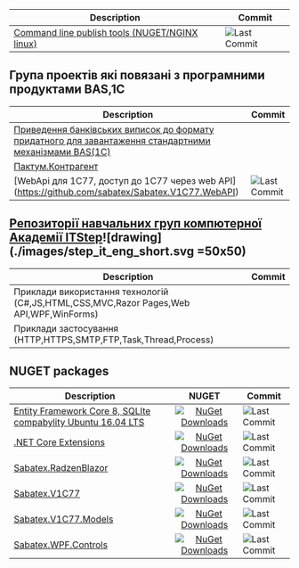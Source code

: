 | Description | Commit |
| ----------- | ------ |
| [Command line publish tools (NUGET/NGINX linux)](https://github.com/sabatex/Sabatex.Tools) | ![Last Commit](https://img.shields.io/github/last-commit/sabatex/Sabatex.Tools?logo=github&style=for-the-badge)|

## Група проектів які повязані з програмними продуктами BAS,1C

| Description | Commit |
| ----------- | ------ |
| [Приведення банківських виписок до формату придатного для завантаження стандартними механізмами BAS(1C)](https://sabatex.github.io/BankServiceFor1C8) ||
| [Пактум.Контрагент](https://github.com/sabatex/Pactum) ||
| [WebApi для 1С77, доступ до 1С77 через web API] (https://github.com/sabatex/Sabatex.V1C77.WebAPI) | ![Last Commit](https://img.shields.io/github/last-commit/sabatex/Sabatex.V1C77.WebAPI?logo=github&style=for-the-badge) |

## [Репозиторії навчальних груп компютерної Академії ITStep](https://github.com/itstep-sabatex)![drawing](./images/step_it_eng_short.svg =50x50)

| Description | Commit |
| ----------- | ------ |
| Приклади використання технологій (C#,JS,HTML,CSS,MVC,Razor Pages,Web API,WPF,WinForms)| |
| Приклади застосування (HTTP,HTTPS,SMTP,FTP,Task,Thread,Process) | |

## NUGET packages

| Description | NUGET | Commit |
| ------------- | :-------------: | ------------ |
| [Entity Framework Core 8, SQLIte compabylity Ubuntu 16.04 LTS](https://github.com/sabatex/Sabatex.Sqlite.Ubuntu16_04LTS) | [![NuGet Downloads](https://img.shields.io/nuget/dt/Sabatex.Sqlite.Ubuntu16_04LTS?color=%232694F9&label=nuget%20downloads&logo=nuget&style=for-the-badge)](https://www.nuget.org/packages/Sabatex.Sqlite.Ubuntu16_04LTS) | ![Last Commit](https://img.shields.io/github/last-commit/sabatex/Sabatex.Sqlite.Ubuntu16_04LTS?logo=github&style=for-the-badge) |
| [.NET Core Extensions](https://github.com/sabatex/Extensions) | [![NuGet Downloads](https://img.shields.io/nuget/dt/Sabatex.Extensions?color=%232694F9&label=nuget%20downloads&logo=nuget&style=for-the-badge)](https://www.nuget.org/packages/Sabatex.Sqlite.Ubuntu16_04LTS) | ![Last Commit](https://img.shields.io/github/last-commit/sabatex/Extensions?logo=github&style=for-the-badge) |
| [Sabatex.RadzenBlazor](https://github.com/sabatex/Sabatex.RadzenBlazor) | [![NuGet Downloads](https://img.shields.io/nuget/dt/Sabatex.RadzenBlazor?color=%232694F9&label=nuget%20downloads&logo=nuget&style=for-the-badge)](https://www.nuget.org/packages/Sabatex.RadzenBlazor) | ![Last Commit](https://img.shields.io/github/last-commit/sabatex/Sabatex.RadzenBlazor?logo=github&style=for-the-badge) |
| [Sabatex.V1C77](https://github.com/sabatex/Sabatex.V1C77) | [![NuGet Downloads](https://img.shields.io/nuget/dt/Sabatex.V1C77?color=%232694F9&label=nuget%20downloads&logo=nuget&style=for-the-badge)](https://www.nuget.org/packages/Sabatex.V1C77)  | ![Last Commit](https://img.shields.io/github/last-commit/sabatex/Sabatex.V1C77?logo=github&style=for-the-badge) |
| [Sabatex.V1C77.Models](https://github.com/sabatex/Sabatex.V1C77) | [![NuGet Downloads](https://img.shields.io/nuget/dt/Sabatex.V1C77.Models?color=%232694F9&label=nuget%20downloads&logo=nuget&style=for-the-badge)](https://www.nuget.org/packages/Sabatex.V1C77.Models)  | ![Last Commit](https://img.shields.io/github/last-commit/sabatex/Sabatex.V1C77?logo=github&style=for-the-badge) |
| [Sabatex.WPF.Controls](https://github.com/sabatex/Sabatex.WPF.Controls) | [![NuGet Downloads](https://img.shields.io/nuget/dt/Sabatex.WPF.Controls?color=%232694F9&label=nuget%20downloads&logo=nuget&style=for-the-badge)](https://www.nuget.org/packages/Sabatex.WPF.Controls)  | ![Last Commit](https://img.shields.io/github/last-commit/sabatex/Sabatex.WPF.Controls?logo=github&style=for-the-badge) |